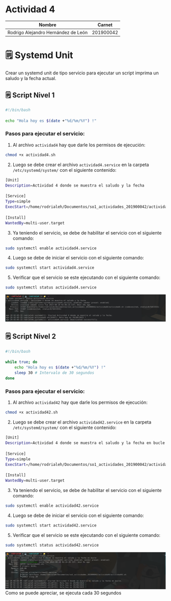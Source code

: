 # Actividad 4

|Nombre|Carnet|
|------|------|
|Rodrigo Alejandro Hernández de León|201900042|

# 🗒 Systemd Unit

Crear un systemd unit de tipo servicio para ejecutar un script imprima un saludo y la fecha actual. 

## 🗒 Script Nivel 1

```bash
#!/bin/bash

echo "Hola hoy es $(date +"%d/%m/%Y") !"
```

### Pasos para ejecutar el servicio:

1. Al archivo `actividad4` hay que darle los permisos de ejecución:

```bash
chmod +x actividad4.sh
```

2. Luego se debe crear el archivo `actividad4.service` en la carpeta `/etc/systemd/system/` con el siguiente contenido:

```bash
[Unit]
Description=Actividad 4 donde se muestra el saludo y la fecha

[Service]
Type=simple
ExecStart=/home/rodrialeh/Documentos/so1_actividades_201900042/actividad4/actividad4.sh

[Install]
WantedBy=multi-user.target
```

3. Ya teniendo el servicio, se debe de habilitar el servicio con el siguiente comando:

```bash
sudo systemctl enable actividad4.service
```

4. Luego se debe de iniciar el servicio con el siguiente comando:

```bash
sudo systemctl start actividad4.service
```

5. Verificar que el servicio se este ejecutando con el siguiente comando:

```bash
sudo systemctl status actividad4.service
```

![Servicio1](./images/image1.png)

## 🗒 Script Nivel 2

```bash
#!/bin/bash

while true; do
    echo "Hola hoy es $(date +"%d/%m/%Y") !"
    sleep 30 # Intervalo de 30 segundos
done
```

### Pasos para ejecutar el servicio:

1. Al archivo `actividad42` hay que darle los permisos de ejecución:

```bash
chmod +x actividad42.sh
```

2. Luego se debe crear el archivo `actividad42.service` en la carpeta `/etc/systemd/system/` con el siguiente contenido:

```bash
[Unit]
Description=Actividad 4 donde se muestra el saludo y la fecha en bucle

[Service]
Type=simple
ExecStart=/home/rodrialeh/Documentos/so1_actividades_201900042/actividad4/actividad42.sh

[Install]
WantedBy=multi-user.target
```

3. Ya teniendo el servicio, se debe de habilitar el servicio con el siguiente comando:

```bash
sudo systemctl enable actividad42.service
```

4. Luego se debe de iniciar el servicio con el siguiente comando:

```bash
sudo systemctl start actividad42.service
```

5. Verificar que el servicio se este ejecutando con el siguiente comando:

```bash
sudo systemctl status actividad42.service
```

![Servicio2](./images/image2.png)
Como se puede apreciar, se ejecuta cada 30 segundos